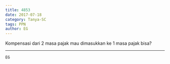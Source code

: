 ```yaml
---
title: 4853
date: 2017-07-18
category: Tanya-SC
tags: PPN
author: EG
---
```


Kompensasi dari 2 masa pajak mau dimasukkan ke 1 masa pajak bisa?

---



`EG`
